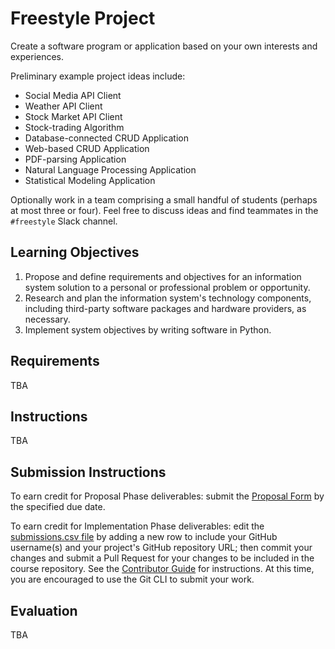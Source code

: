 # Freestyle Project

Create a software program or application based on your own interests and experiences.

Preliminary example project ideas include:

  + Social Media API Client
  + Weather API Client
  + Stock Market API Client
  + Stock-trading Algorithm
  + Database-connected CRUD Application
  + Web-based CRUD Application
  + PDF-parsing Application
  + Natural Language Processing Application
  + Statistical Modeling Application

Optionally work in a team comprising a small handful of students (perhaps at most three or four). Feel free to discuss ideas and find teammates in the `#freestyle` Slack channel.

## Learning Objectives

  1. Propose and define requirements and objectives for an information system solution to a personal or professional problem or opportunity.
  1. Research and plan the information system's technology components, including third-party software packages and hardware providers, as necessary.
  1. Implement system objectives by writing software in Python.

## Requirements

TBA

## Instructions

TBA

## Submission Instructions

To earn credit for Proposal Phase deliverables: submit the [Proposal Form](________) by the specified due date.

To earn credit for Implementation Phase deliverables: edit the [submissions.csv file](submissions.csv) by adding a new row to include your GitHub username(s) and your project's GitHub repository URL; then commit your changes and submit a Pull Request for your changes to be included in the course repository. See the [Contributor Guide](/CONTRIBUTING.md) for instructions. At this time, you are encouraged to use the Git CLI to submit your work.

## Evaluation

TBA
